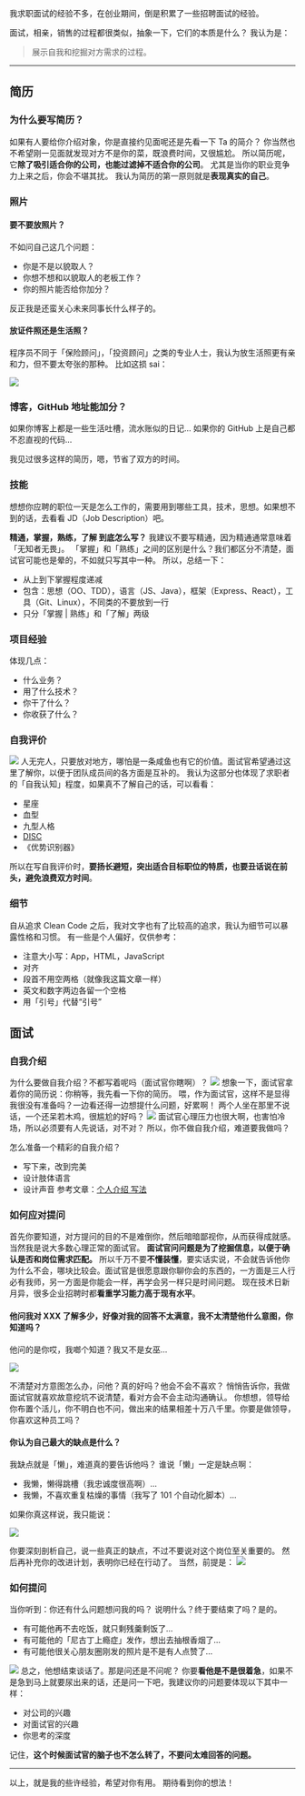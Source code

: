 我求职面试的经验不多，在创业期间，倒是积累了一些招聘面试的经验。

面试，相亲，销售的过程都很类似，抽象一下，它们的本质是什么？
我认为是：
>展示自我和挖掘对方需求的过程。

- - - - -
## 简历
### 为什么要写简历？
如果有人要给你介绍对象，你是直接约见面呢还是先看一下 Ta 的简介？
你当然也不希望刚一见面就发现对方不是你的菜，既浪费时间，又很尴尬。
所以简历呢，它**除了吸引适合你的公司，也能过滤掉不适合你的公司**。
尤其是当你的职业竞争力上来之后，你会不堪其扰。
我认为简历的第一原则就是**表现真实的自己**。

### 照片
#### 要不要放照片？
不如问自己这几个问题：
- 你是不是以貌取人？
- 你想不想和以貌取人的老板工作？
- 你的照片能否给你加分？

反正我是还蛮关心未来同事长什么样子的。

#### 放证件照还是生活照？
程序员不同于「保险顾问」，「投资顾问」之类的专业人士，我认为放生活照更有亲和力，但不要太夸张的那种。
比如这损 sai：

![](./_image/2016-09-09-11-14-55.jpg?r=41)

### 博客，GitHub 地址能加分？
如果你博客上都是一些生活吐槽，流水账似的日记...
如果你的 GitHub 上是自己都不忍直视的代码...

我见过很多这样的简历，嗯，节省了双方的时间。

### 技能
想想你应聘的职位一天是怎么工作的，需要用到哪些工具，技术，思想。如果想不到的话，去看看 JD（Job Description）吧。

**精通，掌握，熟练，了解 到底怎么写？**
我建议不要写精通，因为精通通常意味着「无知者无畏」。
「掌握」和「熟练」之间的区别是什么？我们都区分不清楚，面试官可能也是晕的，不如就只写其中一种。
所以，总结一下：
- 从上到下掌握程度递减
- 包含：思想（OO、TDD），语言（JS、Java），框架（Express、React），工具（Git、Linux），不同类的不要放到一行
- 只分「掌握 | 熟练」和「了解」两级

### 项目经验
体现几点：
- 什么业务？
- 用了什么技术？
- 你干了什么？
- 你收获了什么？

### 自我评价
![](./_image/2016-09-09-11-31-35.jpg)
人无完人，只要放对地方，哪怕是一条咸鱼也有它的价值。面试官希望通过这里了解你，以便于团队成员间的各方面是互补的。
我认为这部分也体现了求职者的「自我认知」程度，如果真不了解自己的话，可以看看：
- 星座
- 血型
- 九型人格
- [DISC](http://baike.baidu.com/link?url=WoefFPtwRyMJQU6fO3E4UVjXgPXh-1nub0oJkphYc0XxlcnKaoSYkuHILpLZIz3jhT3XQ_fiWrUwzqAnnmRoZK)
- 《优势识别器》

所以在写自我评价时，**要扬长避短，突出适合目标职位的特质，也要丑话说在前头，避免浪费双方时间**。

### 细节
自从追求 Clean Code 之后，我对文字也有了比较高的追求，我认为细节可以暴露性格和习惯。
有一些是个人偏好，仅供参考：
- 注意大小写：App，HTML，JavaScript
- 对齐
- 段首不用空两格（就像我这篇文章一样）
- 英文和数字两边各留一个空格
- 用「引号」代替“引号”

## 面试
### 自我介绍
为什么要做自我介绍？不都写着呢吗（面试官你瞎啊）？
![](./_image/2016-09-09-11-46-49.jpg)
想象一下，面试官拿着你的简历说：你稍等，我先看一下你的简历。
喂，作为面试官，这样不是显得我很没有准备吗？一边看还得一边想提什么问题，好累啊！
两个人坐在那里不说话，一个还呆若木鸡，很尴尬的好吗？
![](./_image/2016-09-09-11-51-29.jpg)
面试官心理压力也很大啊，也害怕冷场，所以必须要有人先说话，对不对？
所以，你不做自我介绍，难道要我做吗？

怎么准备一个精彩的自我介绍？
- 写下来，改到完美
- 设计肢体语言
- 设计声音
参考文章：[个人介绍 写法](http://mp.weixin.qq.com/s?__biz=MzA4MDU0MTE5MQ==&mid=401785720&idx=2&sn=355c48e648ed1dcc9c4247b8b8979159&scene=19#wechat_redirect)
### 如何应对提问
首先你要知道，对方提问的目的不是难倒你，然后暗暗鄙视你，从而获得成就感。当然我是说大多数心理正常的面试官。
**面试官问问题是为了挖掘信息，以便于确认是否和岗位需求匹配。**
所以千万不要**不懂装懂**，要实话实说，不会就告诉他你为什么不会，哪块比较会。面试官是很愿意跟你聊你会的东西的，一方面是三人行必有我师，另一方面是你能会一样，再学会另一样只是时间问题。
现在技术日新月异，很多企业招聘时都**看重学习能力高于现有水平**。

#### 他问我对 XXX 了解多少，好像对我的回答不太满意，我不太清楚他什么意图，你知道吗？
他问的是你哎，我啷个知道？我又不是女巫...

![](./_image/2016-09-09-12-09-27.jpg)

不清楚对方意图怎么办，问他？真的好吗？他会不会不喜欢？
悄悄告诉你，我做面试官就喜欢故意挖坑不说清楚，看对方会不会主动沟通确认。
你想想，领导给你布置个活儿，你不明白也不问，做出来的结果相差十万八千里。你要是做领导，你喜欢这种员工吗？

#### 你认为自己最大的缺点是什么？
我缺点就是「懒」，难道真的要告诉他吗？
谁说「懒」一定是缺点啊：
- 我懒，懒得跳槽（我忠诚度很高啊）...
- 我懒，不喜欢重复枯燥的事情（我写了 101 个自动化脚本）...

如果你真这样说，我只能说：

![](./_image/2016-09-09-12-14-52.jpg)

你要深刻剖析自己，说一些真正的缺点，不过不要说对这个岗位至关重要的。
然后再补充你的改进计划，表明你已经在行动了。
当然，前提是：
![](./_image/2016-09-09-12-17-58.jpg)

### 如何提问
当你听到：你还有什么问题想问我的吗？
说明什么？终于要结束了吗？是的。
- 有可能他再不去吃饭，就只剩残羹剩饭了...
- 有可能他的「尼古丁上瘾症」发作，想出去抽根香烟了...
- 有可能他很关心朋友圈刚发的照片是不是有人点赞了...

![](./_image/2016-09-09-12-59-52.jpg)
总之，他想结束谈话了。那是问还是不问呢？
你要**看他是不是很着急**，如果不是急到马上就要尿出来的话，还是问一下吧，我建议你的问题要体现以下其中一样：
- 对公司的兴趣
- 对面试官的兴趣
- 你思考的深度

记住，**这个时候面试官的脑子也不怎么转了，不要问太难回答的问题。**
- - - - -
以上，就是我的些许经验，希望对你有用。
期待看到你的想法！

